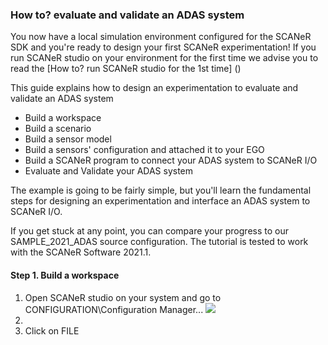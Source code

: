 ### How to? evaluate and validate an ADAS system

You now have a local simulation environment configured for the SCANeR SDK and you're ready to design your first SCANeR experimentation!
If you run SCANeR studio on your environment for the first time we advise you to read the [How to? run SCANeR studio for the 1st time] ()

This guide explains how to design an experimentation to evaluate and validate an ADAS system
- Build a workspace
- Build a scenario
- Build a sensor model
- Build a sensors' configuration and attached it to your EGO
- Build a SCANeR program to connect your ADAS system to SCANeR I/O
- Evaluate and Validate your ADAS system

The example is going to be fairly simple, but you'll learn the fundamental steps for designing an experimentation and interface an ADAS system to SCANeR I/O.

If you get stuck at any point, you can compare your progress to our SAMPLE_2021_ADAS source configuration.
The tutorial is tested to work with the SCANeR Software 2021.1.

#### Step 1. Build a workspace

1. Open SCANeR studio on your system and go to CONFIGURATION\Configuration Manager...
![](https://sphilippe-avs.github.io/Samples-Pack/img/newSCANeRConfiguration.png)
3. 
4. Click on FILE
